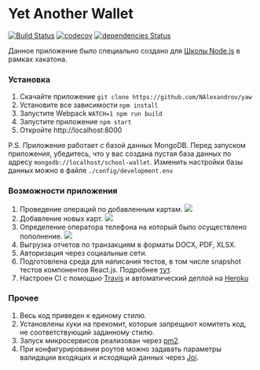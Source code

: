 # Yet Another Wallet
[![Build Status](https://travis-ci.org/NAlexandrov/yaw.svg?branch=master)](https://travis-ci.org/NAlexandrov/yaw)
[![codecov](https://codecov.io/gh/NAlexandrov/yaw/branch/master/graph/badge.svg)](https://codecov.io/gh/NAlexandrov/yaw)
[![dependencies Status](https://david-dm.org/NAlexandrov/yaw/status.svg)](https://david-dm.org/NAlexandrov/yaw)

Данное приложение было специально создано для [Школы Node.js](https://academy.yandex.ru/events/frontend/spb-2017/) в рамках хакатона.

### Установка
1. Скачайте приложение ```git clone https://github.com/NAlexandrov/yaw```
2. Установите все зависимости ```npm install```
3. Запустите Webpack ```WATCH=1 npm run build```
4. Запустите приложение ```npm start```
5. Откройте http://localhost:8000

P.S. Приложение работает с базой данных MongoDB. Перед запуском приложения, убедитесь, что у вас создана пустая база данных по адресу ```mongodb://localhost/school-wallet```. Изменить настройки базы данных можно в файле ```./config/development.env```

### Возможности приложения

1. Проведение операций по добавленным картам.
![](http://yet-another-wallet.herokuapp.com/screenshots/index.png)
2. Добавление новых карт.
![](http://yet-another-wallet.herokuapp.com/screenshots/newcard.png)
3. Определение оператора телефона на который было осуществлено пополнение.
![](http://yet-another-wallet.herokuapp.com/screenshots/phone.png)
4. Выгрузка отчетов по транзакциям в форматы DOCX, PDF, XLSX.
5. Авторизация через социальные сети.
6. Подготовлена среда для написания тестов, в том числе snapshot тестов компонентов React.js. Подробнее [тут](https://facebook.github.io/jest/docs/en/snapshot-testing.html).
7. Настроен CI с помощью [Travis](https://travis-ci.org) и автоматический деплой на [Heroku](https://www.heroku.com/)

### Прочее

1. Весь код приведен к единому стилю.
2. Установлены хуки на прекомит, которые запрещают комитеть код, не соответствующий заданному стилю.
3. Запуск микросервисов реализован через [pm2](https://github.com/Unitech/PM2/).
4. При конфигурировании роутов можно задавать параметры валидации входящих и исходящий данных через [Joi](https://www.npmjs.com/package/joi).
